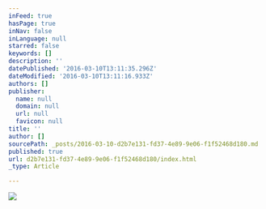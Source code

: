```yaml
---
inFeed: true
hasPage: true
inNav: false
inLanguage: null
starred: false
keywords: []
description: ''
datePublished: '2016-03-10T13:11:35.296Z'
dateModified: '2016-03-10T13:11:16.933Z'
authors: []
publisher:
  name: null
  domain: null
  url: null
  favicon: null
title: ''
author: []
sourcePath: _posts/2016-03-10-d2b7e131-fd37-4e89-9e06-f1f52468d180.md
published: true
url: d2b7e131-fd37-4e89-9e06-f1f52468d180/index.html
_type: Article

---
```

![](https://the-grid-user-content.s3-us-west-2.amazonaws.com/09daee64-39ce-4f96-a953-80c60b16f1b9.jpg)